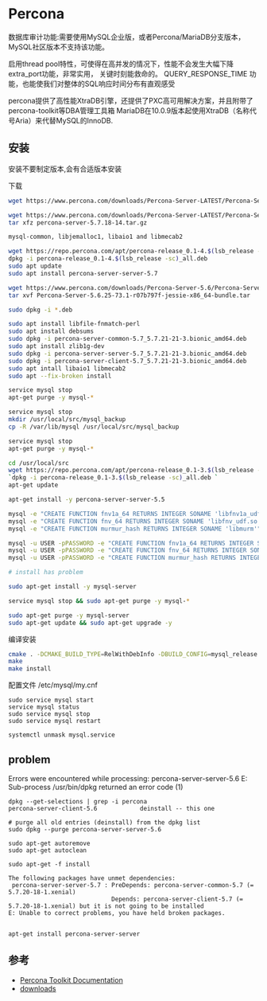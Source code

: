 # Percona

数据库审计功能:需要使用MySQL企业版，或者Percona/MariaDB分支版本，MySQL社区版本不支持该功能。

启用thread pool特性，可使得在高并发的情况下，性能不会发生大幅下降
extra_port功能，非常实用， 关键时刻能救命的。
QUERY_RESPONSE_TIME 功能，也能使我们对整体的SQL响应时间分布有直观感受

percona提供了高性能XtraDB引擎，还提供了PXC高可用解决方案，并且附带了percona-toolkit等DBA管理工具箱
MariaDB在10.0.9版本起使用XtraDB（名称代号Aria）来代替MySQL的InnoDB.

## 安装

安装不要制定版本,会有合适版本安装

下载

```sh
wget https://www.percona.com/downloads/Percona-Server-LATEST/Percona-Server-5.7.18-14/binary/tarball/Percona-Server-5.7.18-14-Linux.x86_64.ssl100.tar.gz

wget https://www.percona.com/downloads/Percona-Server-LATEST/Percona-Server-5.7.18-14/source/tarball/percona-server-5.7.18-14.tar.gz
tar xfz percona-server-5.7.18-14.tar.gz

mysql-common, libjemalloc1, libaio1 and libmecab2

wget https://repo.percona.com/apt/percona-release_0.1-4.$(lsb_release -sc)_all.deb
dpkg -i percona-release_0.1-4.$(lsb_release -sc)_all.deb
sudo apt update
sudo apt install percona-server-server-5.7

wget https://www.percona.com/downloads/Percona-Server-5.6/Percona-Server-5.6.25-73.1/binary/debian/jessie/x86_64/Percona-Server-5.6.25-73.1-r07b797f-jessie-x86_64-bundle.tar
tar xvf Percona-Server-5.6.25-73.1-r07b797f-jessie-x86_64-bundle.tar

sudo dpkg -i *.deb

sudo apt install libfile-fnmatch-perl
sudo apt install debsums
sudo dpkg -i percona-server-common-5.7_5.7.21-21-3.bionic_amd64.deb
sudo apt install zlib1g-dev
sudo dpkg -i percona-server-server-5.7_5.7.21-21-3.bionic_amd64.deb
sudo dpkg -i percona-server-client-5.7_5.7.21-21-3.bionic_amd64.deb
sudo apt intall libaio1 libmecab2
sudo apt --fix-broken install
```

```sh
service mysql stop
apt-get purge -y mysql-*

service mysql stop
mkdir /usr/local/src/mysql_backup
cp -R /var/lib/mysql /usr/local/src/mysql_backup

service mysql stop
apt-get purge -y mysql-*

cd /usr/local/src
wget https://repo.percona.com/apt/percona-release_0.1-3.$(lsb_release -sc)_all.deb
`dpkg -i percona-release_0.1-3.$(lsb_release -sc)_all.deb `
apt-get update

apt-get install -y percona-server-server-5.5

mysql -e "CREATE FUNCTION fnv1a_64 RETURNS INTEGER SONAME 'libfnv1a_udf.so'"
mysql -e "CREATE FUNCTION fnv_64 RETURNS INTEGER SONAME 'libfnv_udf.so'"
mysql -e "CREATE FUNCTION murmur_hash RETURNS INTEGER SONAME 'libmurm'"

mysql -u USER -pPASSWORD -e "CREATE FUNCTION fnv1a_64 RETURNS INTEGER SONAME 'libfnv1a_udf.so'"
mysql -u USER -pPASSWORD -e "CREATE FUNCTION fnv_64 RETURNS INTEGER SONAME 'libfnv_udf.so'"
mysql -u USER -pPASSWORD -e "CREATE FUNCTION murmur_hash RETURNS INTEGER SONAME 'libmurmur_udf.so'"

# install has problem

sudo apt-get install -y mysql-server

service mysql stop && sudo apt-get purge -y mysql-*

sudo apt-get purge -y mysql-server
sudo apt-get update && sudo apt-get upgrade -y
```

编译安装
```sh
cmake . -DCMAKE_BUILD_TYPE=RelWithDebInfo -DBUILD_CONFIG=mysql_release -DFEATURE_SET=community -DWITH_EMBEDDED_SERVER=OFF
make
make install

```

配置文件 /etc/mysql/my.cnf

```shell
sudo service mysql start
service mysql status
sudo service mysql stop
sudo service mysql restart

systemctl unmask mysql.service
```

## problem

Errors were encountered while processing:
 percona-server-server-5.6
E: Sub-process /usr/bin/dpkg returned an error code (1)

```language
dpkg --get-selections | grep -i percona
percona-server-client-5.6            deinstall -- this one

# purge all old entries (deinstall) from the dpkg list
sudo dpkg --purge percona-server-server-5.6

sudo apt-get autoremove
sudo apt-get autoclean

sudo apt-get -f install

The following packages have unmet dependencies:
 percona-server-server-5.7 : PreDepends: percona-server-common-5.7 (= 5.7.20-18-1.xenial)
                             Depends: percona-server-client-5.7 (= 5.7.20-18-1.xenial) but it is not going to be installed
E: Unable to correct problems, you have held broken packages.


apt-get install percona-server-server
```

## 参考

* [Percona Toolkit Documentation](https://www.percona.com/doc/percona-toolkit/2.1/index.html)
* [downloads](https://www.percona.com/downloads/Percona-Server-5.7/)

